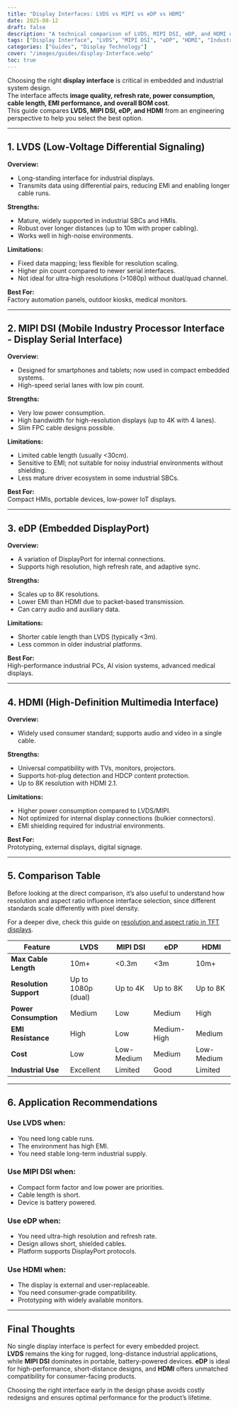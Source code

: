 ```yaml
---
title: "Display Interfaces: LVDS vs MIPI vs eDP vs HDMI"
date: 2025-08-12
draft: false
description: "A technical comparison of LVDS, MIPI DSI, eDP, and HDMI display interfaces for embedded and industrial applications, including performance, compatibility, cost, and design considerations."
tags: ["Display Interface", "LVDS", "MIPI DSI", "eDP", "HDMI", "Industrial Display"]
categories: ["Guides", "Display Technology"]
cover: "/images/guides/display-Interface.webp"
toc: true
---
```


Choosing the right **display interface** is critical in embedded and industrial system design.  
The interface affects **image quality, refresh rate, power consumption, cable length, EMI performance, and overall BOM cost**.  
This guide compares **LVDS, MIPI DSI, eDP, and HDMI** from an engineering perspective to help you select the best option.

---

## 1. LVDS (Low-Voltage Differential Signaling)

**Overview:**  
- Long-standing interface for industrial displays.  
- Transmits data using differential pairs, reducing EMI and enabling longer cable runs.

**Strengths:**  
- Mature, widely supported in industrial SBCs and HMIs.  
- Robust over longer distances (up to 10m with proper cabling).  
- Works well in high-noise environments.

**Limitations:**  
- Fixed data mapping; less flexible for resolution scaling.  
- Higher pin count compared to newer serial interfaces.  
- Not ideal for ultra-high resolutions (>1080p) without dual/quad channel.

**Best For:**  
Factory automation panels, outdoor kiosks, medical monitors.

---

## 2. MIPI DSI (Mobile Industry Processor Interface - Display Serial Interface)

**Overview:**  
- Designed for smartphones and tablets; now used in compact embedded systems.  
- High-speed serial lanes with low pin count.

**Strengths:**  
- Very low power consumption.  
- High bandwidth for high-resolution displays (up to 4K with 4 lanes).  
- Slim FPC cable designs possible.

**Limitations:**  
- Limited cable length (usually <30cm).  
- Sensitive to EMI; not suitable for noisy industrial environments without shielding.  
- Less mature driver ecosystem in some industrial SBCs.

**Best For:**  
Compact HMIs, portable devices, low-power IoT displays.

---

## 3. eDP (Embedded DisplayPort)

**Overview:**  
- A variation of DisplayPort for internal connections.  
- Supports high resolution, high refresh rate, and adaptive sync.

**Strengths:**  
- Scales up to 8K resolutions.  
- Lower EMI than HDMI due to packet-based transmission.  
- Can carry audio and auxiliary data.

**Limitations:**  
- Shorter cable length than LVDS (typically <3m).  
- Less common in older industrial platforms.

**Best For:**  
High-performance industrial PCs, AI vision systems, advanced medical displays.

---

## 4. HDMI (High-Definition Multimedia Interface)

**Overview:**  
- Widely used consumer standard; supports audio and video in a single cable.

**Strengths:**  
- Universal compatibility with TVs, monitors, projectors.  
- Supports hot-plug detection and HDCP content protection.  
- Up to 8K resolution with HDMI 2.1.

**Limitations:**  
- Higher power consumption compared to LVDS/MIPI.  
- Not optimized for internal display connections (bulkier connectors).  
- EMI shielding required for industrial environments.

**Best For:**  
Prototyping, external displays, digital signage.

---

## 5. Comparison Table
Before looking at the direct comparison, it’s also useful to understand how resolution and aspect ratio influence interface selection, since different standards scale differently with pixel density.

For a deeper dive, check this guide on [resolution and aspect ratio in TFT displays](https://tft-display.net/posts/resolution-aspect-ratio/).

| Feature                | LVDS                  | MIPI DSI               | eDP                     | HDMI                    |
|------------------------|----------------------|------------------------|------------------------|------------------------|
| **Max Cable Length**   | 10m+                  | <0.3m                  | <3m                    | 10m+                   |
| **Resolution Support** | Up to 1080p (dual)    | Up to 4K               | Up to 8K               | Up to 8K               |
| **Power Consumption**  | Medium                | Low                    | Medium                 | High                   |
| **EMI Resistance**     | High                  | Low                    | Medium-High            | Medium                 |
| **Cost**               | Low                   | Low-Medium             | Medium                 | Low-Medium             |
| **Industrial Use**     | Excellent             | Limited                | Good                   | Limited                |

---

## 6. Application Recommendations

### Use **LVDS** when:
- You need long cable runs.
- The environment has high EMI.
- You need stable long-term industrial supply.

### Use **MIPI DSI** when:
- Compact form factor and low power are priorities.
- Cable length is short.
- Device is battery powered.

### Use **eDP** when:
- You need ultra-high resolution and refresh rate.
- Design allows short, shielded cables.
- Platform supports DisplayPort protocols.

### Use **HDMI** when:
- The display is external and user-replaceable.
- You need consumer-grade compatibility.
- Prototyping with widely available monitors.

---

## Final Thoughts

No single display interface is perfect for every embedded project.  
**LVDS** remains the king for rugged, long-distance industrial applications, while **MIPI DSI** dominates in portable, battery-powered devices. **eDP** is ideal for high-performance, short-distance designs, and **HDMI** offers unmatched compatibility for consumer-facing products.  

Choosing the right interface early in the design phase avoids costly redesigns and ensures optimal performance for the product’s lifetime.